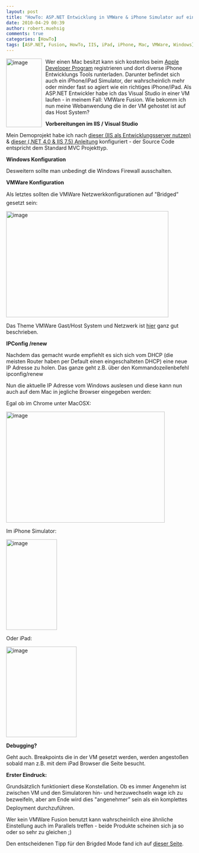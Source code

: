 ```yaml
---
layout: post
title: "HowTo: ASP.NET Entwicklung in VMWare & iPhone Simulator auf einem Mac nutzen"
date: 2010-04-29 00:39
author: robert.muehsig
comments: true
categories: [HowTo]
tags: [ASP.NET, Fusion, HowTo, IIS, iPad, iPhone, Mac, VMWare, Windows]
---
```

<p><a href="{{BASE_PATH}}/assets/wp-images/image956.png"><img style="border-bottom: 0px; border-left: 0px; margin: 0px 10px 0px 0px; display: inline; border-top: 0px; border-right: 0px" title="image" border="0" alt="image" align="left" src="{{BASE_PATH}}/assets/wp-images/image_thumb141.png" width="96" height="185" /></a>Wer einen Mac besitzt kann sich kostenlos beim <a href="http://developer.apple.com/">Apple Developer Program</a> registrieren und dort diverse iPhone Entwicklungs Tools runterladen. Darunter befindet sich auch ein iPhone/iPad Simulator, der wahrscheinlich mehr oder minder fast so agiert wie ein richtiges iPhone/iPad. Als ASP.NET Entwickler habe ich das Visual Studio in einer VM laufen - in meinem Fall: VMWare Fusion. Wie bekomm ich nun meine Webanwendung die in der VM gehostet ist auf das Host System?</p> <!--more-->  <p></p>  <p></p>  <p><strong>Vorbereitungen im IIS / Visual Studio</strong></p>  <p>Mein Demoprojekt habe ich nach <a href="http://code-inside.de/blog/2009/03/19/howto-iis7-als-development-server-im-visual-studio-2008-einrichten/">dieser (IIS als Entwicklungsserver nutzen)</a> &amp; <a href="http://code-inside.de/blog/2010/04/29/howto-net-4-0-asp-net-mvc-on-iis-7-5-pagehandlerfactory-integrated-has-a-bad-module-managedpipelinehandler/">dieser (.NET 4.0 &amp; IIS 7.5) Anleitung</a> konfiguriert - der Source Code entspricht dem Standard MVC Projekttyp.</p>  <p><strong>Windows Konfiguration</strong></p>  <p>Desweitern sollte man unbedingt die Windows Firewall ausschalten.</p>  <p><strong>VMWare Konfiguration</strong></p>  <p>Als letztes sollten die VMWare Netzwerkkonfigurationen auf "Bridged” gesetzt sein:</p>  <p><a href="{{BASE_PATH}}/assets/wp-images/image957.png"><img style="border-bottom: 0px; border-left: 0px; display: inline; border-top: 0px; border-right: 0px" title="image" border="0" alt="image" src="{{BASE_PATH}}/assets/wp-images/image_thumb142.png" width="438" height="286" /></a> </p>  <p>Das Theme VMWare Gast/Host System und Netzwerk ist <a href="http://communities.vmware.com/docs/DOC-2527">hier</a> ganz gut beschrieben.</p>  <p><strong>IPConfig /renew</strong></p>  <p>Nachdem das gemacht wurde empfiehlt es sich sich vom DHCP (die meisten Router haben per Default einen eingeschalteten DHCP) eine neue IP Adresse zu holen. Das ganze geht z.B. über den Kommandozeilenbefehl ipconfig/renew</p>  <p>Nun die aktuelle IP Adresse vom Windows auslesen und diese kann nun auch auf dem Mac in jegliche Browser eingegeben werden:</p>  <p>Egal ob im Chrome unter MacOSX:</p>  <p><a href="{{BASE_PATH}}/assets/wp-images/image958.png"><img style="border-bottom: 0px; border-left: 0px; display: inline; border-top: 0px; border-right: 0px" title="image" border="0" alt="image" src="{{BASE_PATH}}/assets/wp-images/image_thumb143.png" width="428" height="299" /></a> </p>  <p>Im iPhone Simulator:</p>  <p></p>  <p><a href="{{BASE_PATH}}/assets/wp-images/image959.png"><img style="border-bottom: 0px; border-left: 0px; display: inline; border-top: 0px; border-right: 0px" title="image" border="0" alt="image" src="{{BASE_PATH}}/assets/wp-images/image_thumb144.png" width="137" height="244" /></a></p>  <p>Oder iPad: </p>  <p><a href="{{BASE_PATH}}/assets/wp-images/image960.png"><img style="border-bottom: 0px; border-left: 0px; display: inline; border-top: 0px; border-right: 0px" title="image" border="0" alt="image" src="{{BASE_PATH}}/assets/wp-images/image_thumb145.png" width="190" height="244" /></a> </p>  <p></p>  <p><strong>Debugging?</strong> </p>  <p>Geht auch. Breakpoints die in der VM gesetzt werden, werden angestoßen sobald man z.B. mit dem iPad Browser die Seite besucht.</p>  <p><strong>Erster Eindruck:</strong></p>  <p>Grundsätzlich funktioniert diese Konstellation. Ob es immer Angenehm ist zwischen VM und den Simulatoren hin- und herzuwechseln wage ich zu bezweifeln, aber am Ende wird dies "angenehmer” sein als ein komplettes Deployment durchzuführen. </p>  <p>Wer kein VMWare Fusion benutzt kann wahrscheinlich eine ähnliche Einstellung auch im Parallels treffen - beide Produkte scheinen sich ja so oder so sehr zu gleichen ;)</p>  <p>Den entscheidenen Tipp für den Brigded Mode fand ich auf <a href="http://dotnetaddict.dotnetdevelopersjournal.com/vmware_iis_fusion.htm">dieser Seite</a>.</p>
